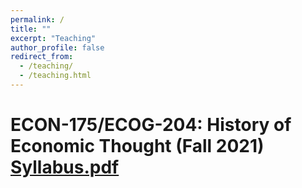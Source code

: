 ```yaml
---
permalink: /
title: ""
excerpt: "Teaching"
author_profile: false
redirect_from: 
  - /teaching/
  - /teaching.html
---
```


# ECON-175/ECOG-204: **History of Economic Thought** (Fall 2021) [Syllabus.pdf]()
